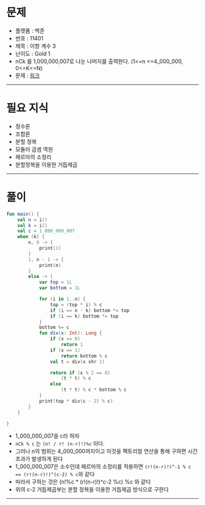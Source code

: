 # 문제
- 플랫폼 : 백준
- 번호 : 11401
- 제목 : 이항 계수 3
- 난이도 : Gold 1
- nCk 를 1,000,000,007로 나눈 나머지를 출력한다. (1<=n <=4_000_000, 0<=K<=N)
- 문제 : <a href="https://www.acmicpc.net/problem/11401" target="_blank">링크</a>

---

# 필요 지식
- 정수론
- 조합론
- 분할 정복
- 모듈러 곱셈 역원
- 페르마의 소정리
- 분할정복을 이용한 거듭제곱

---

# 풀이
```kotlin
fun main() {
    val n = i()
    val k = i()
    val c = 1_000_000_007
    when (k) {
        n, 0 -> {
            print(1)
        }
        1, n - 1 -> {
            print(n)
        }
        else -> {
            var top = 1L
            var bottom = 1L

            for (i in 1..n) {
                top = (top * i) % c
                if (i == n - k) bottom *= top
                if (i == k) bottom *= top
            }
            bottom %= c
            fun div(x: Int): Long {
                if (x == 0)
                    return 1
                if (x == 1)
                    return bottom % c
                val t = div(x shr 1)

                return if (x % 2 == 0)
                    (t * t) % c
                else
                    (t * t) % c * bottom % c
            }
            print(top * div(c - 2) % c)
        }
    }

}
```
- 1_000_000_007을 c라 하자
- `nCk % c` 는 `(n! / r! (n-r)!)%c` 이다.
- 그러나 n의 범위는 4_000_000까지이고 이것을 팩토리얼 연산을 통해 구하면 시간 초과가 발생하게 된다
- 1_000_000_007은 소수인데 페르마의 소정리를 적용하면 `(r!(n-r)!)^-1 % c == (r!(n-r)!)^(c-2) % c`와 같다
- 따라서 구하는 것은 (n!%c * (r!(n-r)!)^c-2 %c) %c 와 같다
- 위의 c-2 거듭제곱부는 분할 정복을 이용한 거듭제곱 방식으로 구한다

---
